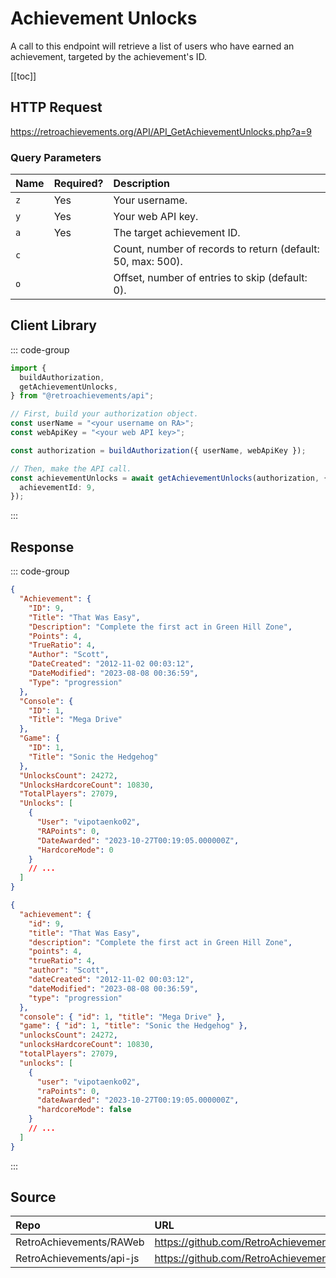 <script setup>
import SampleRequest from '../components/SampleRequest.vue';
</script>

# Achievement Unlocks

A call to this endpoint will retrieve a list of users who have earned an achievement, targeted by the achievement's ID.

[[toc]]

## HTTP Request

<SampleRequest httpVerb="GET">https://retroachievements.org/API/API_GetAchievementUnlocks.php?a=9</SampleRequest>

### Query Parameters

| Name | Required? | Description                                                 |
| :--- | :-------- | :---------------------------------------------------------- |
| `z`  | Yes       | Your username.                                              |
| `y`  | Yes       | Your web API key.                                           |
| `a`  | Yes       | The target achievement ID.                                  |
| `c`  |           | Count, number of records to return (default: 50, max: 500). |
| `o`  |           | Offset, number of entries to skip (default: 0).             |

## Client Library

::: code-group

```ts [NodeJS]
import {
  buildAuthorization,
  getAchievementUnlocks,
} from "@retroachievements/api";

// First, build your authorization object.
const userName = "<your username on RA>";
const webApiKey = "<your web API key>";

const authorization = buildAuthorization({ userName, webApiKey });

// Then, make the API call.
const achievementUnlocks = await getAchievementUnlocks(authorization, {
  achievementId: 9,
});
```

:::

## Response

::: code-group

```json [HTTP Response]
{
  "Achievement": {
    "ID": 9,
    "Title": "That Was Easy",
    "Description": "Complete the first act in Green Hill Zone",
    "Points": 4,
    "TrueRatio": 4,
    "Author": "Scott",
    "DateCreated": "2012-11-02 00:03:12",
    "DateModified": "2023-08-08 00:36:59",
    "Type": "progression"
  },
  "Console": {
    "ID": 1,
    "Title": "Mega Drive"
  },
  "Game": {
    "ID": 1,
    "Title": "Sonic the Hedgehog"
  },
  "UnlocksCount": 24272,
  "UnlocksHardcoreCount": 10830,
  "TotalPlayers": 27079,
  "Unlocks": [
    {
      "User": "vipotaenko02",
      "RAPoints": 0,
      "DateAwarded": "2023-10-27T00:19:05.000000Z",
      "HardcoreMode": 0
    }
    // ...
  ]
}
```

```json [NodeJS]
{
  "achievement": {
    "id": 9,
    "title": "That Was Easy",
    "description": "Complete the first act in Green Hill Zone",
    "points": 4,
    "trueRatio": 4,
    "author": "Scott",
    "dateCreated": "2012-11-02 00:03:12",
    "dateModified": "2023-08-08 00:36:59",
    "type": "progression"
  },
  "console": { "id": 1, "title": "Mega Drive" },
  "game": { "id": 1, "title": "Sonic the Hedgehog" },
  "unlocksCount": 24272,
  "unlocksHardcoreCount": 10830,
  "totalPlayers": 27079,
  "unlocks": [
    {
      "user": "vipotaenko02",
      "raPoints": 0,
      "dateAwarded": "2023-10-27T00:19:05.000000Z",
      "hardcoreMode": false
    }
    // ...
  ]
}
```

:::

## Source

| Repo                     | URL                                                                                             |
| :----------------------- | :---------------------------------------------------------------------------------------------- |
| RetroAchievements/RAWeb  | https://github.com/RetroAchievements/RAWeb/blob/master/public/API/API_GetAchievementUnlocks.php |
| RetroAchievements/api-js | https://github.com/RetroAchievements/api-js/blob/main/src/achievement/getAchievementUnlocks.ts  |
